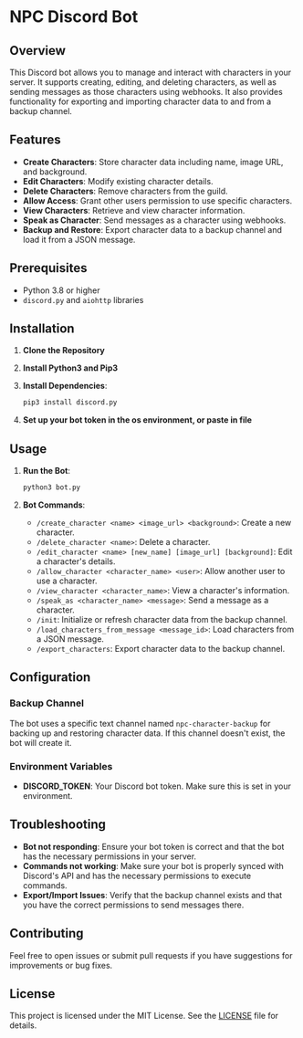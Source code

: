 # NPC Discord Bot

## Overview

This Discord bot allows you to manage and interact with characters in your server. It supports creating, editing, and deleting characters, as well as sending messages as those characters using webhooks. It also provides functionality for exporting and importing character data to and from a backup channel.

## Features

- **Create Characters**: Store character data including name, image URL, and background.
- **Edit Characters**: Modify existing character details.
- **Delete Characters**: Remove characters from the guild.
- **Allow Access**: Grant other users permission to use specific characters.
- **View Characters**: Retrieve and view character information.
- **Speak as Character**: Send messages as a character using webhooks.
- **Backup and Restore**: Export character data to a backup channel and load it from a JSON message.

## Prerequisites

- Python 3.8 or higher
- `discord.py` and `aiohttp` libraries

## Installation

1. **Clone the Repository**

2. **Install Python3 and Pip3**

3. **Install Dependencies**:

   ```bash
   pip3 install discord.py
   ```

4. **Set up your bot token in the os environment, or paste in file**

## Usage

1. **Run the Bot**:

   ```bash
   python3 bot.py
   ```

2. **Bot Commands**:

   - `/create_character <name> <image_url> <background>`: Create a new character.
   - `/delete_character <name>`: Delete a character.
   - `/edit_character <name> [new_name] [image_url] [background]`: Edit a character's details.
   - `/allow_character <character_name> <user>`: Allow another user to use a character.
   - `/view_character <character_name>`: View a character's information.
   - `/speak_as <character_name> <message>`: Send a message as a character.
   - `/init`: Initialize or refresh character data from the backup channel.
   - `/load_characters_from_message <message_id>`: Load characters from a JSON message.
   - `/export_characters`: Export character data to the backup channel.

## Configuration

### Backup Channel

The bot uses a specific text channel named `npc-character-backup` for backing up and restoring character data. If this channel doesn't exist, the bot will create it.

### Environment Variables

- **DISCORD_TOKEN**: Your Discord bot token. Make sure this is set in your environment.

## Troubleshooting

- **Bot not responding**: Ensure your bot token is correct and that the bot has the necessary permissions in your server.
- **Commands not working**: Make sure your bot is properly synced with Discord's API and has the necessary permissions to execute commands.
- **Export/Import Issues**: Verify that the backup channel exists and that you have the correct permissions to send messages there.

## Contributing

Feel free to open issues or submit pull requests if you have suggestions for improvements or bug fixes.

## License

This project is licensed under the MIT License. See the [LICENSE](LICENSE) file for details.
